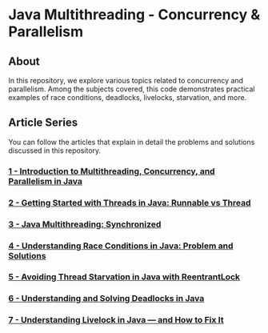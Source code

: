 # Java Multithreading - Concurrency & Parallelism

## About 

In this repository, we explore various topics related to concurrency and parallelism. Among the subjects covered, this code demonstrates practical examples of race conditions, deadlocks, livelocks, starvation, and more.

## Article Series

You can follow the articles that explain in detail the problems and solutions discussed in this repository.

### [1 - Introduction to Multithreading, Concurrency, and Parallelism in Java ](https://souzaluis.com/introduction-to-multithreading-concurrency-and-parallelism-in-java)

### [2 - Getting Started with Threads in Java: Runnable vs Thread ](https://souzaluis.com/getting-started-with-threads-in-java-runnable-vs-thread)

### [3 - Java Multithreading: Synchronized ](https://souzaluis.com/java-multithreading-synchronized)

### [4 - Understanding Race Conditions in Java: Problem and Solutions ](https://souzaluis.com/understanding-race-conditions-in-java-problem-and-solutions)

### [5 - Avoiding Thread Starvation in Java with ReentrantLock ](https://souzaluis.com/avoiding-thread-starvation-in-java-with-reentrantlock)

### [6 - Understanding and Solving Deadlocks in Java ](https://souzaluis.com/understanding-and-solving-deadlocks-in-java)

### [7 - Understanding Livelock in Java — and How to Fix It ](https://souzaluis.com/understanding-livelock-in-java-and-how-to-fix-it)